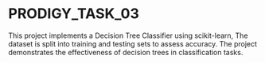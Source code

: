 # PRODIGY_TASK_03
This project implements a Decision Tree Classifier using scikit-learn, The dataset is split into training and testing sets to assess accuracy. The project demonstrates the effectiveness of decision trees in classification tasks.

